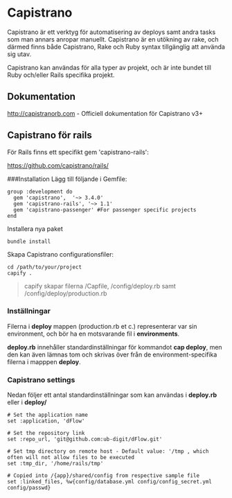 # Capistrano
Capistrano är ett verktyg för automatisering av deploys samt andra tasks som man annars anropar manuellt. Capistrano är en utökning av rake, och därmed finns både Capistrano, Rake och Ruby syntax tillgänglig att använda sig utav.

Capistrano kan användas för alla typer av projekt, och är inte bundet till Ruby och/eller Rails specifika projekt.

## Dokumentation
http://capistranorb.com - Officiell dokumentation för Capistrano v3+
## Capistrano för rails
För Rails finns ett specifikt gem 'capistrano-rails':

https://github.com/capistrano/rails/

###Installation
Lägg till följande i Gemfile:
```
group :development do
  gem 'capistrano',  '~> 3.4.0'
  gem 'capistrano-rails', '~> 1.1'
  gem 'capistrano-passenger' #For passenger specific projects
end
```

Installera nya paket
```
bundle install
```

Skapa Capistrano configurationsfiler:
```
cd /path/to/your/project
capify .
```
>capify skapar filerna /Capfile, /config/deploy.rb samt /config/deploy/production.rb

### Inställningar
Filerna i **deploy** mappen (production.rb et c.) representerar var sin environment, och bör ha en motsvarande fil i **environments**.

**deploy.rb** innehåller standardinställningar för kommandot **cap deploy**, men den kan även lämnas tom och skrivas över från de environment-specifika filerna i mapppen **deploy**.

### Capistrano settings
Nedan följer ett antal standardinställningar som kan användas i **deploy.rb** eller i **deploy/**

```
# Set the application name
set :application, 'dFlow'

# Set the repository link
set :repo_url, 'git@github.com:ub-digit/dFlow.git'

# Set tmp directory on remote host - Default value: '/tmp , which often will not allow files to be executed
set :tmp_dir, '/home/rails/tmp'

# Copied into /{app}/shared/config from respective sample file
set :linked_files, %w{config/database.yml config/config_secret.yml config/passwd}
```
